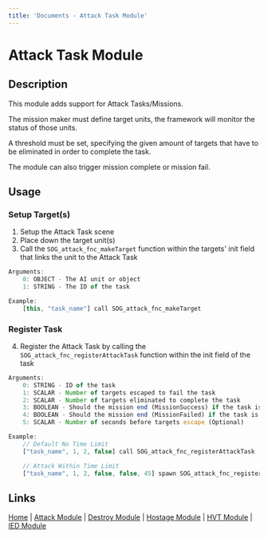 ```yaml
---
title: 'Documents - Attack Task Module'
---
```


# Attack Task Module

## Description
This module adds support for Attack Tasks/Missions.

The mission maker must define target units, the framework will monitor the status of those units.

A threshold must be set, specifying the given amount of targets that have to be eliminated in order to complete the task.

The module can also trigger mission complete or mission fail.

## Usage
### Setup Target(s)
1. Setup the Attack Task scene
2. Place down the target unit(s)
3. Call the `SOG_attack_fnc_makeTarget` function within the targets' init field that links the unit to the Attack Task

```js
Arguments:
	0: OBJECT - The AI unit or object
	1: STRING - The ID of the task

Example:
	[this, "task_name"] call SOG_attack_fnc_makeTarget
```

### Register Task
4. Register the Attack Task by calling the `SOG_attack_fnc_registerAttackTask` function within the init field of the task

```js
Arguments:
	0: STRING - ID of the task
	1: SCALAR - Number of targets escaped to fail the task
	2: SCALAR - Number of targets eliminated to complete the task
	3: BOOLEAN - Should the mission end (MissionSuccess) if the task is successful (Optional, default: false)
	4: BOOLEAN - Should the mission end (MissionFailed) if the task is failed (Optional, default: false)
	5: SCALAR - Number of seconds before targets escape (Optional)

Example:
	// Default No Time Limit
	["task_name", 1, 2, false] call SOG_attack_fnc_registerAttackTask

	// Attack Within Time Limit
	["task_name", 1, 2, false, false, 45] spawn SOG_attack_fnc_registerAttackTask
```

## Links
[Home](framework/index) |
[Attack Module](framework/attack) |
[Destroy Module](framework/destroy) |
[Hostage Module](framework/hostage) |
[HVT Module](framework/hvt) |
[IED Module](framework/ied)